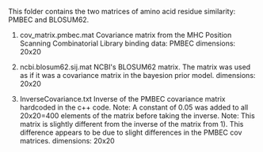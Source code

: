 
This folder contains the two matrices of amino acid residue similarity: PMBEC and BLOSUM62.


1) cov_matrix.pmbec.mat
    Covariance matrix from the MHC Position Scanning Combinatorial Library binding data: PMBEC
    dimensions: 20x20

2) ncbi.blosum62.sij.mat
    NCBI's BLOSUM62 matrix. The matrix was used as if it was a covariance matrix in the bayesion prior model.
    dimensions: 20x20

3) InverseCovariance.txt
    Inverse of the PMBEC covariance matrix hardcoded in the c++ code.
    Note: A constant of 0.05 was added to all 20x20=400 elements of the matrix before taking the inverse.
    Note: This matrix is slightly different from the inverse of the matrix from 1). This difference appears to be due to slight differences in the PMBEC cov matrices.
    dimensions: 20x20